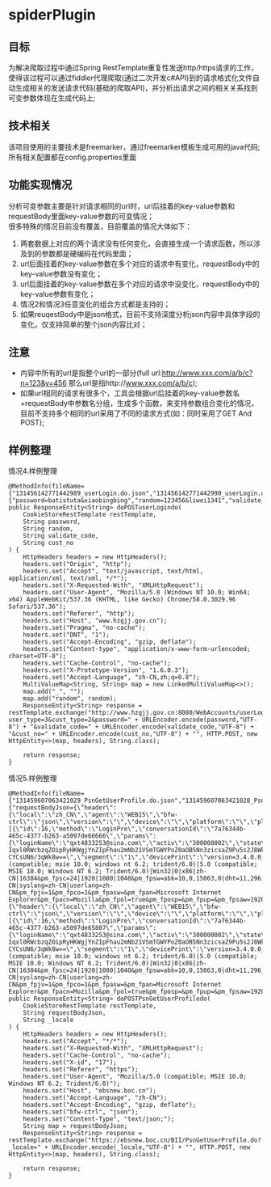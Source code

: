 # spiderPlugin

## 目标  
为解决爬取过程中通过Spring RestTemplate重复性发送http/https请求的工作，使得该过程可以通过fiddler代理爬取(通过二次开发c#API)到的请求格式化文件自动生成相关的发送请求代码(基础的爬取API)，并分析出请求之间的相关关系找到可变参数体现在生成代码上;  

## 技术相关  
该项目使用的主要技术是freemarker，通过freemarker模板生成可用的java代码;
所有相关配置都在config.properties里面

## 功能实现情况  
分析可变参数主要是针对请求相同的url时，url后挂着的key-value参数和requestBody里面key-value参数的可变情况；  
很多特殊的情况目前没有覆盖，目前覆盖的情况大体如下：  
1. 两套数据上对应的两个请求没有任何变化，会直接生成一个请求函数，所以涉及到的参数都是硬编码在代码里面；  
2. url后面挂着的key-value参数在多个对应的请求中有变化，requestBody中的key-value参数没有变化；  
3. url后面挂着的key-value参数在多个对应的请求中没变化，requestBody中的key-value参数有变化；  
4. 情况2和情况3任意变化的组合方式都是支持的；  
5. 如果reuqestBody中是json格式，目前不支持深度分析json内容中具体字段的变化，仅支持简单的整个json内容比对；  

## 注意  
* 内容中所有的url是指整个url的一部分(full url:http://www.xxx.com/a/b/c?n=123&y=456 那么url是指http://www.xxx.com/a/b/c);  
* 如果url相同的请求有很多个，工具会根据url后挂着的key-value参数名+requestBody中参数名分组，生成多个函数，来支持参数组合变化的情况， 
  目前不支持多个相同的url采用了不同的请求方式(如：同时采用了GET And POST);

## 样例整理  
情况4.样例整理  

    @MethodInfo(fileName={"131456142771442989_userLogin.do.json","131456142771442990_userLogin.do.json"},params= {"password=batistuta&xiaobingbing","random=123456&liwei1341","validate_code=4529&9999","cust_no=shawn&liwei1341"})
    public ResponseEntity<String> doPOSTuserLogindo(
        CookieStoreRestTemplate restTemplate,
        String password,
        String random,
        String validate_code,
        String cust_no
    ) {
        HttpHeaders headers = new HttpHeaders();
        headers.set("Origin", "http");
        headers.set("Accept", "text/javascript, text/html, application/xml, text/xml, */*");
        headers.set("X-Requested-With", "XMLHttpRequest");
        headers.set("User-Agent", "Mozilla/5.0 (Windows NT 10.0; Win64; x64) AppleWebKit/537.36 (KHTML, like Gecko) Chrome/58.0.3029.96 Safari/537.36");
        headers.set("Referer", "http");
        headers.set("Host", "www.hzgjj.gov.cn");
        headers.set("Pragma", "no-cache");
        headers.set("DNT", "1");
        headers.set("Accept-Encoding", "gzip, deflate");
        headers.set("Content-type", "application/x-www-form-urlencoded; charset=UTF-8");
        headers.set("Cache-Control", "no-cache");
        headers.set("X-Prototype-Version", "1.6.0.3");
        headers.set("Accept-Language", "zh-CN,zh;q=0.8");
        MultiValueMap<String, String> map = new LinkedMultiValueMap<>();
        map.add("_", "");
        map.add("random", random);
        ResponseEntity<String> response = restTemplate.exchange("http://www.hzgjj.gov.cn:8080/WebAccounts/userLogin.do?user_type=3&cust_type=2&password=" + URLEncoder.encode(password,"UTF-8") + "&validate_code=" + URLEncoder.encode(validate_code,"UTF-8") + "&cust_no=" + URLEncoder.encode(cust_no,"UTF-8") + "", HTTP.POST, new HttpEntity<>(map, headers), String.class);

        return response;
    }
情况5.样例整理  

    @MethodInfo(fileName={"131459607063421029_PsnGetUserProfile.do.json","131459607063421028_PsnGetUserProfile.do.json"},params={"requestBodyJson={\"header\":{\"local\":\"zh_CN\",\"agent\":\"WEB15\",\"bfw-ctrl\":\"json\",\"version\":\"\",\"device\":\"\",\"platform\":\"\",\"plugins\":\"\",\"page\":\"\",\"ext\":\"\",\"cipherType\":\"0\"},\"request\":[{\"id\":16,\"method\":\"LoginPre\",\"conversationId\":\"7a76344b-465c-4377-b263-a5097de66666\",\"params\":{\"loginName\":\"qxt4833253@sina.com\",\"activ\":\"300000002\",\"state\":\"TUFDPWY4LWJjLTEyLTY4LWNjLWJkO0lQPTE5Mi4xNjguMTIuMjEyO0RJU0tJRD03MGUzOGY1ZTtC\\r\\nT0NHVUlEPXswNEI5Q0MwNy05NjMzLTRERDUtQjNGNC00ODg2N0Y5N0UwMzl9O09TPTE1MDYzKHg4\\r\\nNik7SUU9MTEuMC4xNTA2My40MTM7U1RBVEVDT0RFPTAwMDAwMDAwOw==\",\"password\":\"e0fOS6p5Qzicdd2Yv/zBRN3Xmn5lABOBroVz3dqOaw8=\",\"password_RC\":\" Iqxl0RWcbzqZOipRyHKWgjYnZIpFhau2mNb21VSmTGWYPoZ0aOB5Nn3zicsaZ9Pu5s2J8WkSlys\\r\\nhaoyNL1CjewDZQud6sCG6F8VjSeyyAMUla1k9pikBoWL8etg0OfkNRV8cFo CYCsUN6/3qWk8w==\",\"segment\":\"1\",\"devicePrint\":\"version=3.4.0.0_2&pm_fpua=mozilla/5.0 (compatible; msie 10.0; windows nt 6.2; trident/6.0)|5.0 (compatible; MSIE 10.0; Windows NT 6.2; Trident/6.0)|Win32|0|x86|zh-CN|16384&pm_fpsc=24|1920|1080|1040&pm_fpsw=abk=10,0,15063,0|dht=11,296,15063,0|ieh=11,296,15063,0|iee=10,0,15063,296|wmp=12,0,10011,16384|obp=11,296,15063,0|oex=10,0,15063,0&pm_fptz=8&pm_fpln=lang=zh-CN|syslang=zh-CN|userlang=zh-CN&pm_fpjv=1&pm_fpco=1&pm_fpasw=&pm_fpan=Microsoft Internet Explorer&pm_fpacn=Mozilla&pm_fpol=true&pm_fposp=&pm_fpup=&pm_fpsaw=1920&pm_fpspd=24&pm_fpsbd=0&pm_fpsdx=96&pm_fpsdy=96&pm_fpslx=96&pm_fpsly=96&pm_fpsfse=true&pm_fpsui=0&pm_os=Windows&pm_brmjv=10&pm_br=Explorer&pm_inpt=1530&pm_expt=-1\"}}]}&{\"header\":{\"local\":\"zh_CN\",\"agent\":\"WEB15\",\"bfw-ctrl\":\"json\",\"version\":\"\",\"device\":\"\",\"platform\":\"\",\"plugins\":\"\",\"page\":\"\",\"ext\":\"\",\"cipherType\":\"0\"},\"request\":[{\"id\":16,\"method\":\"LoginPre\",\"conversationId\":\"7a76344b-465c-4377-b263-a5097de65807\",\"params\":{\"loginName\":\"qxt4833253@sina.com\",\"activ\":\"300000002\",\"state\":\"TUFDPWY4LWJjLTEyLTY4LWNjLWJkO0lQPTE5Mi4xNjguMTIuMjEyO0RJU0tJRD03MGUzOGY1ZTtC\\r\\nT0NHVUlEPXswNEI5Q0MwNy05NjMzLTRERDUtQjNGNC00ODg2N0Y5N0UwMzl9O09TPTE1MDYzKHg4\\r\\nNik7SUU9MTEuMC4xNTA2My40MTM7U1RBVEVDT0RFPTAwMDAwMDAwOw==\",\"password\":\"e0fOS6p5Qzicdd2Yv/zBRN3Xmn5lABOBroVz3dqOaw8=\",\"password_RC\":\" Iqxl0RWcbzqZOipRyHKWgjYnZIpFhau2mNb21VSmTGWYPoZ0aOB5Nn3zicsaZ9Pu5s2J8WkSlys\\r\\nhaoyNL1CjewDZQud6sCG6F8VjSeyyAMUla1k9pikBoWL8etg0OfkNRV8cFo CYCsUN6/3qWk8w==\",\"segment\":\"1\",\"devicePrint\":\"version=3.4.0.0_2&pm_fpua=mozilla/5.0 (compatible; msie 10.0; windows nt 6.2; trident/6.0)|5.0 (compatible; MSIE 10.0; Windows NT 6.2; Trident/6.0)|Win32|0|x86|zh-CN|16384&pm_fpsc=24|1920|1080|1040&pm_fpsw=abk=10,0,15063,0|dht=11,296,15063,0|ieh=11,296,15063,0|iee=10,0,15063,296|wmp=12,0,10011,16384|obp=11,296,15063,0|oex=10,0,15063,0&pm_fptz=8&pm_fpln=lang=zh-CN|syslang=zh-CN|userlang=zh-CN&pm_fpjv=1&pm_fpco=1&pm_fpasw=&pm_fpan=Microsoft Internet Explorer&pm_fpacn=Mozilla&pm_fpol=true&pm_fposp=&pm_fpup=&pm_fpsaw=1920&pm_fpspd=24&pm_fpsbd=0&pm_fpsdx=96&pm_fpsdy=96&pm_fpslx=96&pm_fpsly=96&pm_fpsfse=true&pm_fpsui=0&pm_os=Windows&pm_brmjv=10&pm_br=Explorer&pm_inpt=1530&pm_expt=-1\"}}]}","_locale=zh_US&zh_CN"})
    public ResponseEntity<String> doPOSTPsnGetUserProfiledo(
        CookieStoreRestTemplate restTemplate,
        String requestBodyJson,
        String _locale
    ) {
        HttpHeaders headers = new HttpHeaders();
        headers.set("Accept", "*/*");
        headers.set("X-Requested-With", "XMLHttpRequest");
        headers.set("Cache-Control", "no-cache");
        headers.set("X-id", "17");
        headers.set("Referer", "https");
        headers.set("User-Agent", "Mozilla/5.0 (compatible; MSIE 10.0; Windows NT 6.2; Trident/6.0)");
        headers.set("Host", "ebsnew.boc.cn");
        headers.set("Accept-Language", "zh-CN");
        headers.set("Accept-Encoding", "gzip, deflate");
        headers.set("bfw-ctrl", "json");
        headers.set("Content-Type", "text/json;");
        String map = requestBodyJson;
        ResponseEntity<String> response = restTemplate.exchange("https://ebsnew.boc.cn/BII/PsnGetUserProfile.do?_locale=" + URLEncoder.encode(_locale,"UTF-8") + "", HTTP.POST, new HttpEntity<>(map, headers), String.class);

        return response;
    }
